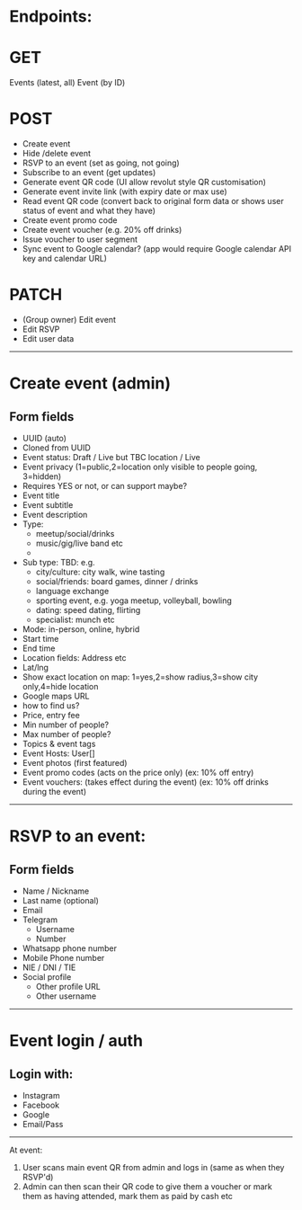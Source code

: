# Endpoints:

# GET

Events (latest, all)
Event (by ID)

# POST

- Create event
- Hide /delete event
- RSVP to an event (set as going, not going)
- Subscribe to an event (get updates)
- Generate event QR code (UI allow revolut style QR customisation)
- Generate event invite link (with expiry date or max use)
- Read event QR code (convert back to original form data or shows user status of event and what they have)
- Create event promo code
- Create event voucher (e.g. 20% off drinks)
- Issue voucher to user segment
- Sync event to Google calendar? (app would require Google calendar API key and calendar URL)

# PATCH
- (Group owner) Edit event
- Edit RSVP
- Edit user data

---

# Create event (admin)

## Form fields

- UUID (auto)
- Cloned from UUID
- Event status: Draft / Live but TBC location / Live
- Event privacy (1=public,2=location only visible to people going, 3=hidden)
- Requires YES or not, or can support maybe?
- Event title
- Event subtitle
- Event description
- Type:
  - meetup/social/drinks
  - music/gig/live band etc
  -
- Sub type: TBD: e.g.
  - city/culture: city walk, wine tasting
  - social/friends: board games, dinner / drinks
  - language exchange
  - sporting event, e.g. yoga meetup, volleyball, bowling
  - dating: speed dating, flirting
  - specialist: munch etc
- Mode: in-person, online, hybrid
- Start time
- End time
- Location fields: Address etc
- Lat/lng
- Show exact location on map: 1=yes,2=show radius,3=show city only,4=hide location
- Google maps URL
- how to find us?
- Price, entry fee
- Min number of people?
- Max number of people?
- Topics & event tags
- Event Hosts: User[]
- Event photos (first featured)
- Event promo codes (acts on the price only) (ex: 10% off entry)
- Event vouchers: (takes effect during the event) (ex: 10% off drinks during the event)

---

# RSVP to an event:

## Form fields

- Name / Nickname
- Last name (optional)
- Email
- Telegram
  - Username
  - Number
- Whatsapp phone number
- Mobile Phone number
- NIE / DNI / TIE
- Social profile
  - Other profile URL
  - Other username

---

# Event login / auth

## Login with:

- Instagram
- Facebook
- Google
- Email/Pass

---

At event:

1. User scans main event QR from admin and logs in (same as when they RSVP'd)
2. Admin can then scan their QR code to give them a voucher or mark them as having attended, mark them as paid by cash etc

